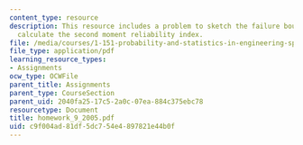 ```yaml
---
content_type: resource
description: This resource includes a problem to sketch the failure boundary, and
  calculate the second moment reliability index.
file: /media/courses/1-151-probability-and-statistics-in-engineering-spring-2005/c9f004ad81df5dc754e4897821e44b0f_homework_9_2005.pdf
file_type: application/pdf
learning_resource_types:
- Assignments
ocw_type: OCWFile
parent_title: Assignments
parent_type: CourseSection
parent_uid: 2040fa25-17c5-2a0c-07ea-884c375ebc78
resourcetype: Document
title: homework_9_2005.pdf
uid: c9f004ad-81df-5dc7-54e4-897821e44b0f
---
```


